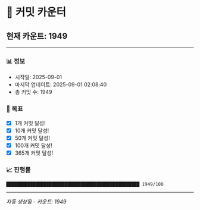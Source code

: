 # 🔢 커밋 카운터

## 현재 카운트: 1949

---

### 📊 정보
- 시작일: 2025-09-01
- 마지막 업데이트: 2025-09-01 02:08:40
- 총 커밋 수: 1949

### 🎯 목표
- [x] 1개 커밋 달성!
- [x] 10개 커밋 달성!
- [x] 50개 커밋 달성!
- [x] 100개 커밋 달성!
- [x] 365개 커밋 달성!

### 📈 진행률
```
██████████████████████████████████████████████████ 1949/100
```

---
*자동 생성됨 - 카운트: 1949*
